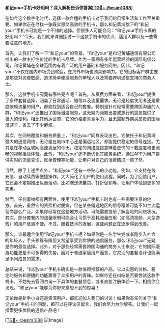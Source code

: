 **和记your手机卡好用吗？深入解析告诉你答案[[TG💪+ @esim1088](https://t.me/s/esim1088)]**

在如今这个数字化时代，选择一款合适的手机卡对于我们的日常生活和工作至关重要。如果你正在寻找一张既实惠又高效的手机卡，那么和记黄埔旗下的“和记your”手机卡可能是一个不错的选择。但很多人可能会问：“和记your手机卡真的好用吗？”今天，我们就来详细探讨一下这款手机卡的优点、适用人群以及一些需要注意的地方。

首先，让我们了解一下“和记your”的背景。“和记your”是和记黄埔通信有限公司推出的一款主打性价比的手机卡品牌。作为一家拥有多年运营经验的国际电信公司，和记黄埔在全球范围内有着广泛的用户基础和服务网络。因此，“和记your”不仅在国内市场受到欢迎，在海外市场也颇具影响力。它的目标客户群主要是那些对资费敏感、追求简单便捷服务的年轻人以及需要跨境通信支持的商务人士。

那么，这款手机卡究竟有哪些亮点呢？首先，从资费方面来看，“和记your”提供了多种套餐选择，涵盖了日常通话、短信以及流量需求。无论是轻度使用者还是重度依赖流量的用户，都能找到适合自己的套餐。特别是针对经常需要跨国沟通的人群，“和记your”还推出了国际漫游服务，这无疑为频繁出差或旅行的朋友提供了极大的便利。相比其他运营商，它的价格更具竞争力，且无需额外购买昂贵的国际漫游卡，省去了不少麻烦。

其次，在网络覆盖和服务质量上，“和记your”同样表现出色。它依托于和记黄埔强大的通信网络，无论是在城市中心还是偏远地区，都能提供稳定的信号连接。尤其是在移动互联网高速发展的今天，稳定的网络连接意味着更快的下载速度和更流畅的视频播放体验。此外，“和记your”还不断优化其服务系统，通过APP为用户提供实时的流量查询、账单管理等功能，让用户对自己的消费情况一目了然。

当然，除了上述优点外，“和记your”还有一些贴心的小功能。例如，它支持在线充值、自动续费等便捷操作，大大简化了用户的使用流程。同时，为了回馈用户，它还会不定期推出优惠活动，比如赠送流量包、打折促销等，让用户体验到更多的实惠。

然而，任何事物都有两面性，使用“和记your”手机卡时也有一些需要注意的地方。首先，虽然它的资费相对便宜，但在某些偏远地区的信号覆盖可能不如主流运营商那么广泛。如果你经常在这些地方活动，可能需要提前了解当地的网络状况。其次，部分套餐内的流量限制可能会让习惯于高耗流量应用（如高清视频、大型游戏）的用户感到不便。不过，随着技术的发展，这些问题正在逐步得到改善。

那么，谁最适合使用“和记your”手机卡呢？如果你是一名学生党或者刚步入社会的年轻人，手头预算有限但又希望享受到优质的通信服务，那么“和记your”无疑是你的最佳选择。此外，对于那些经常需要跨国沟通的商务人士来说，它的国际漫游功能更是不可多得的优势。而对于普通家庭用户而言，它灵活的套餐设计也能满足不同成员的需求。

总结来说，“和记your”手机卡确实是一款值得推荐的产品。它以实惠的价格、稳定的服务和便捷的功能赢得了众多用户的青睐。如果你还在纠结是否要尝试这款手机卡，不妨先去官网咨询一下具体的套餐信息，或者直接注册体验一下。相信你会发现，“和记your”能够为你带来意想不到的惊喜！

无论你是新手小白还是资深用户，都欢迎加入我们的讨论！如果你有任何关于“和记your”手机卡的问题，都可以在评论区留言，我们会尽力为你解答。让我们一起探索更多优质的通信产品吧！

[[TG💪+ @esim1088](https://t.me/s/esim1088) ![Image](https://i.postimg.cc/4NQfJmqS/Snipaste-2025-05-13-00-14-12.png)]